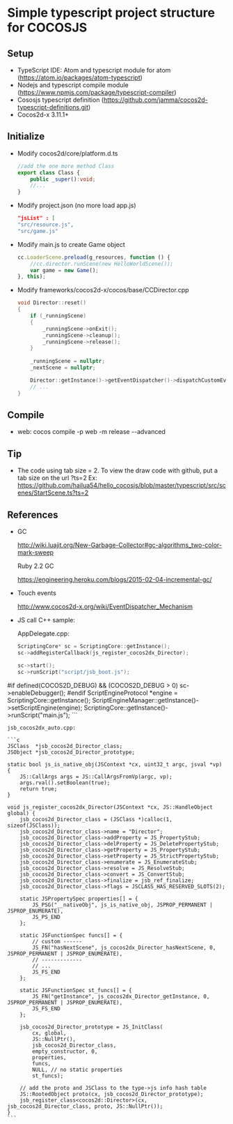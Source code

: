 # Simple typescript project structure for COCOSJS

## Setup

- TypeScript IDE: Atom and typescript module for atom (https://atom.io/packages/atom-typescript)
- Nodejs and typescript compile module (https://www.npmjs.com/package/typescript-compiler)
- Cososjs typescript definition (https://github.com/jamma/cocos2d-typescript-definitions.git)
- Cocos2d-x 3.11.1+

## Initialize

- Modify cocos2d/core/platform.d.ts

	```ts
	//add the one more method Class
	export class Class {
		public _super():void;
		//...
	}
	```
	
- Modify project.json (no more load app.js)
	
	```json
	"jsList" : [
	"src/resource.js",
	"src/game.js"
	```
	
- Modify main.js to create Game object

	```js
	cc.LoaderScene.preload(g_resources, function () {
		//cc.director.runScene(new HelloWorldScene()); 
		var game = new Game();
	}, this);
	```
		
- Modify frameworks/cocos2d-x/cocos/base/CCDirector.cpp
	
	```c
	void Director::reset()
	{    
		if (_runningScene)
		{
			_runningScene->onExit();
			_runningScene->cleanup();
			_runningScene->release();
		}
		
		_runningScene = nullptr;
		_nextScene = nullptr;

		Director::getInstance()->getEventDispatcher()->dispatchCustomEvent("game_on_exit");
		// ...
	}
	```
## Compile

- web: cocos compile -p web -m release --advanced

## Tip

- The code using tab size = 2. To view the draw code with github, put a tab size on the url ?ts=2
Ex: https://github.com/hailua54/hello_cocosjs/blob/master/typescript/src/scenes/StartScene.ts?ts=2

## References

- GC

	http://wiki.luajit.org/New-Garbage-Collector#gc-algorithms_two-color-mark-sweep

	Ruby 2.2 GC

	https://engineering.heroku.com/blogs/2015-02-04-incremental-gc/

- Touch events

	http://www.cocos2d-x.org/wiki/EventDispatcher_Mechanism

- JS call C++ sample:

	AppDelegate.cpp:
	
	```c
	ScriptingCore* sc = ScriptingCore::getInstance();
    sc->addRegisterCallback(js_register_cocos2dx_Director);
	
	sc->start();
    sc->runScript("script/jsb_boot.js");
#if defined(COCOS2D_DEBUG) && (COCOS2D_DEBUG > 0)
    sc->enableDebugger();
#endif
    ScriptEngineProtocol *engine = ScriptingCore::getInstance();
    ScriptEngineManager::getInstance()->setScriptEngine(engine);
    ScriptingCore::getInstance()->runScript("main.js");
	```
	
	jsb_cocos2dx_auto.cpp:
	
	```c
	JSClass  *jsb_cocos2d_Director_class;
	JSObject *jsb_cocos2d_Director_prototype;
	
	static bool js_is_native_obj(JSContext *cx, uint32_t argc, jsval *vp)
	{
		JS::CallArgs args = JS::CallArgsFromVp(argc, vp);
		args.rval().setBoolean(true);
		return true;    
	}
	
	void js_register_cocos2dx_Director(JSContext *cx, JS::HandleObject global) {
		jsb_cocos2d_Director_class = (JSClass *)calloc(1, sizeof(JSClass));
		jsb_cocos2d_Director_class->name = "Director";
		jsb_cocos2d_Director_class->addProperty = JS_PropertyStub;
		jsb_cocos2d_Director_class->delProperty = JS_DeletePropertyStub;
		jsb_cocos2d_Director_class->getProperty = JS_PropertyStub;
		jsb_cocos2d_Director_class->setProperty = JS_StrictPropertyStub;
		jsb_cocos2d_Director_class->enumerate = JS_EnumerateStub;
		jsb_cocos2d_Director_class->resolve = JS_ResolveStub;
		jsb_cocos2d_Director_class->convert = JS_ConvertStub;
		jsb_cocos2d_Director_class->finalize = jsb_ref_finalize;
		jsb_cocos2d_Director_class->flags = JSCLASS_HAS_RESERVED_SLOTS(2);

		static JSPropertySpec properties[] = {
			JS_PSG("__nativeObj", js_is_native_obj, JSPROP_PERMANENT | JSPROP_ENUMERATE),
			JS_PS_END
		};

		static JSFunctionSpec funcs[] = {
			// custom ------
			JS_FN("hasNextScene", js_cocos2dx_Director_hasNextScene, 0, JSPROP_PERMANENT | JSPROP_ENUMERATE),
			// -------------
			// ...
			JS_FS_END
		};

		static JSFunctionSpec st_funcs[] = {
			JS_FN("getInstance", js_cocos2dx_Director_getInstance, 0, JSPROP_PERMANENT | JSPROP_ENUMERATE),
			JS_FS_END
		};

		jsb_cocos2d_Director_prototype = JS_InitClass(
			cx, global,
			JS::NullPtr(),
			jsb_cocos2d_Director_class,
			empty_constructor, 0,
			properties,
			funcs,
			NULL, // no static properties
			st_funcs);

		// add the proto and JSClass to the type->js info hash table
		JS::RootedObject proto(cx, jsb_cocos2d_Director_prototype);
		jsb_register_class<cocos2d::Director>(cx, jsb_cocos2d_Director_class, proto, JS::NullPtr());
	}
	```
		